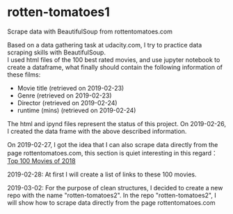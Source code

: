 # rotten-tomatoes1
Scrape data with BeautifulSoup from rottentomatoes.com

Based on a data gathering task at udacity.com, I try to practice data scraping skills with BeautifulSoup.<br>
I used html files of the 100 best rated movies, and use jupyter notebook to create a dataframe, what finally should contain the following information of these films:
* Movie title (retrieved on 2019-02-23)
* Genre (retrieved on 2019-02-23)
* Director (retrieved on 2019-02-24)
* runtime (mins) (retrieved on 2019-02-24)

The html and ipynd files represent the status of this project. On 2019-02-26, I created the data frame with the above described information. 

On 2019-02-27, I got the idea that I can also scrape data directly from the page rottentomatoes.com, this section is quiet interesting in this regard： [Top 100 Movies of 2018](https://www.rottentomatoes.com/top/bestofrt/?year=2018)

2019-02-28: At first I will create a list of links to these 100 movies.

2019-03-02: For the purpose of clean structures, I decided to create a new repo with the name "rotten-tomatoes2". In the repo "rotten-tomatoes2", I will show how to scrape data directly from the page rottentomatoes.com
